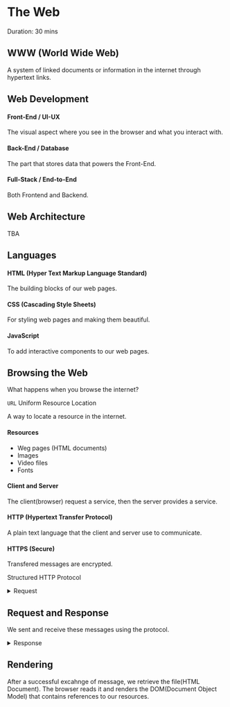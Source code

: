# The Web

Duration: 30 mins

## WWW (World Wide Web)

A system of linked documents or information in the internet through hypertext links.

## Web Development

#### Front-End / UI-UX

The visual aspect where you see in the browser and what you interact with.

#### Back-End / Database

The part that stores data that powers the Front-End.

#### Full-Stack / End-to-End

Both Frontend and Backend.

## Web Architecture

TBA

## Languages

#### HTML (Hyper Text Markup Language Standard)

The building blocks of our web pages.

#### CSS (Cascading Style Sheets)

For styling web pages and making them beautiful.

#### JavaScript

To add interactive components to our web pages.

## Browsing the Web

What happens when you browse the internet?

`URL` Uniform Resource Location

A way to locate a resource in the internet.

#### Resources

-   Weg pages (HTML documents)
-   Images
-   Video files
-   Fonts

#### Client and Server

The client(browser) request a service, then the server provides a service.

#### HTTP (Hypertext Transfer Protocol)

A plain text language that the client and server use to communicate.

#### HTTPS (Secure)

Transfered messages are encrypted.

Structured HTTP Protocol

<details>
  <summary>Request</summary>

```
GET /index.html HTTP/2.0
Host: https://delrosarioa.bitbucket.io/
Accept-Language: en-us
```

</details>

## Request and Response

We sent and receive these messages using the protocol.

<details>
  <summary>Response</summary>

```
HTTP/2.0 200 OK
Date: 1 Jan 2022 09:00
Content-Type: text/html

<!DOCTYPE html>
<html>
...
</html>
```

</details>

## Rendering

After a successful excahnge of message, we retrieve the file(HTML Document). The browser reads it and renders the DOM(Document Object Model) that contains references to our resources.
